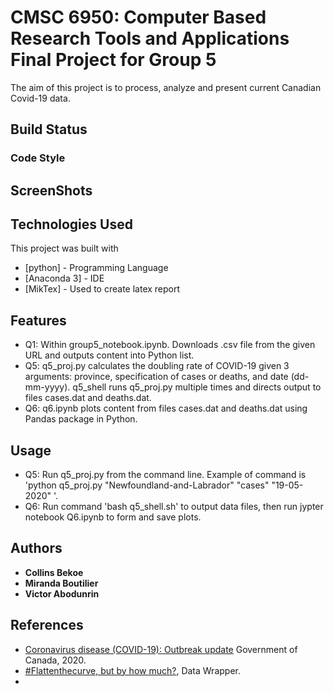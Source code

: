 # CMSC 6950: Computer Based Research Tools and Applications Final Project for Group 5
The aim of this project is to process, analyze and present current Canadian Covid-19 data.

## Build Status



### Code Style



## ScreenShots


## Technologies Used
This project was built with

* [python] - Programming Language
* [Anaconda 3] - IDE
* [MikTex] - Used to create latex report

## Features
* Q1: Within group5_notebook.ipynb. Downloads .csv file from the given URL and outputs content into Python list.
* Q5: q5_proj.py calculates the doubling rate of COVID-19 given 3 arguments: province, specification of cases or deaths, and date (dd-mm-yyyy). q5_shell runs q5_proj.py multiple times and directs output to files cases.dat and deaths.dat.
* Q6: q6.ipynb plots content from files cases.dat and deaths.dat using Pandas package in Python.

## Usage

* Q5: Run q5_proj.py from the command line. Example of command is 'python q5_proj.py "Newfoundland-and-Labrador" "cases" "19-05-2020" '.
* Q6: Run command 'bash q5_shell.sh' to output data files, then run jypter notebook Q6.ipynb to form and save plots.  

## Authors

* **Collins Bekoe**
* **Miranda Boutilier**
* **Victor Abodunrin**

## References

* [Coronavirus disease (COVID-19): Outbreak update](https://www.canada.ca/en/public-health/services/diseases/2019-novel-coronavirus-infection.html?topic=tilelink#a1) Government of Canada, 2020. 
* [#Flattenthecurve, but by how much?](https://blog.datawrapper.de/weekly-chart-coronavirus-doublingtimes/), Data Wrapper.
* 

